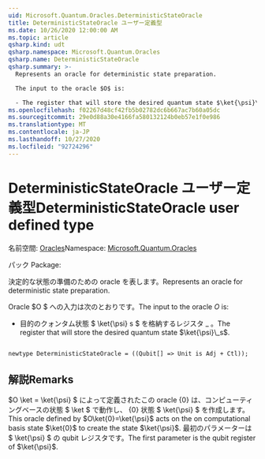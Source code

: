 ```yaml
---
uid: Microsoft.Quantum.Oracles.DeterministicStateOracle
title: DeterministicStateOracle ユーザー定義型
ms.date: 10/26/2020 12:00:00 AM
ms.topic: article
qsharp.kind: udt
qsharp.namespace: Microsoft.Quantum.Oracles
qsharp.name: DeterministicStateOracle
qsharp.summary: >-
  Represents an oracle for deterministic state preparation.

  The input to the oracle $O$ is:

  - The register that will store the desired quantum state $\ket{\psi}\_s$.
ms.openlocfilehash: f02267d48cf42fb5b02782dc6b667ac7b60a05dc
ms.sourcegitcommit: 29e0d88a30e4166fa580132124b0eb57e1f0e986
ms.translationtype: MT
ms.contentlocale: ja-JP
ms.lasthandoff: 10/27/2020
ms.locfileid: "92724296"
---
```

# <a name="deterministicstateoracle-user-defined-type"></a><span data-ttu-id="98ab7-102">DeterministicStateOracle ユーザー定義型</span><span class="sxs-lookup"><span data-stu-id="98ab7-102">DeterministicStateOracle user defined type</span></span>

<span data-ttu-id="98ab7-103">名前空間: [Oracles](xref:Microsoft.Quantum.Oracles)</span><span class="sxs-lookup"><span data-stu-id="98ab7-103">Namespace: [Microsoft.Quantum.Oracles](xref:Microsoft.Quantum.Oracles)</span></span>

<span data-ttu-id="98ab7-104">パック [](https://nuget.org/packages/)</span><span class="sxs-lookup"><span data-stu-id="98ab7-104">Package: [](https://nuget.org/packages/)</span></span>


<span data-ttu-id="98ab7-105">決定的な状態の準備のための oracle を表します。</span><span class="sxs-lookup"><span data-stu-id="98ab7-105">Represents an oracle for deterministic state preparation.</span></span>

<span data-ttu-id="98ab7-106">Oracle $O $ への入力は次のとおりです。</span><span class="sxs-lookup"><span data-stu-id="98ab7-106">The input to the oracle $O$ is:</span></span>

- <span data-ttu-id="98ab7-107">目的のクォンタム状態 $ \ket{\psi} s $ を格納するレジスタ \_ 。</span><span class="sxs-lookup"><span data-stu-id="98ab7-107">The register that will store the desired quantum state $\ket{\psi}\_s$.</span></span>

```qsharp

newtype DeterministicStateOracle = ((Qubit[] => Unit is Adj + Ctl));
```



## <a name="remarks"></a><span data-ttu-id="98ab7-108">解説</span><span class="sxs-lookup"><span data-stu-id="98ab7-108">Remarks</span></span>

<span data-ttu-id="98ab7-109">$O \ket = \ket{\psi} $ によって定義されたこの oracle {0} は、コンピューティングベースの状態 $ \ket $ で動作し、 {0} 状態 $ \ket{\psi} $ を作成します。</span><span class="sxs-lookup"><span data-stu-id="98ab7-109">This oracle defined by $O\ket{0}=\ket{\psi}$ acts on the on computational basis state $\ket{0}$ to create the state $\ket{\psi}$.</span></span>
<span data-ttu-id="98ab7-110">最初のパラメーターは $ \ket{\psi} $ の qubit レジスタです。</span><span class="sxs-lookup"><span data-stu-id="98ab7-110">The first parameter is the qubit register of $\ket{\psi}$.</span></span>